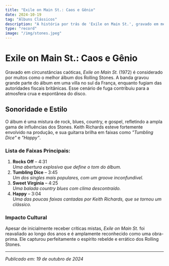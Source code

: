 ```yaml
---
title: "Exile on Main St.: Caos e Gênio"
date: 2024-10-19
tag: "Álbuns Clássicos"
description: "A história por trás de 'Exile on Main St.', gravado em meio ao caos e considerado uma obra-prima dos Rolling Stones."
type: "record"
image: "/img/stones.jpeg"
---
```


# Exile on Main St.: Caos e Gênio

Gravado em circunstâncias caóticas, *Exile on Main St.* (1972) é considerado por muitos como o melhor álbum dos Rolling Stones. A banda gravou grande parte do álbum em uma villa no sul da França, enquanto fugiam das autoridades fiscais britânicas. Esse cenário de fuga contribuiu para a atmosfera crua e espontânea do disco.

## Sonoridade e Estilo
O álbum é uma mistura de rock, blues, country, e gospel, refletindo a ampla gama de influências dos Stones. Keith Richards esteve fortemente envolvido na produção, e sua guitarra brilha em faixas como *"Tumbling Dice"* e *"Happy"*.

### Lista de Faixas Principais:
1. **Rocks Off** – 4:31  
   *Uma abertura explosiva que define o tom do álbum.*
2. **Tumbling Dice** – 3:45  
   *Um dos singles mais populares, com um groove inconfundível.*
3. **Sweet Virginia** – 4:25  
   *Uma balada country blues com clima descontraído.*
4. **Happy** – 3:04  
   *Uma das poucas faixas cantadas por Keith Richards, que se tornou um clássico.*

### Impacto Cultural
Apesar de inicialmente receber críticas mistas, *Exile on Main St.* foi reavaliado ao longo dos anos e é amplamente reconhecido como uma obra-prima. Ele capturou perfeitamente o espírito rebelde e errático dos Rolling Stones.

---

_Publicado em: 19 de outubro de 2024_
